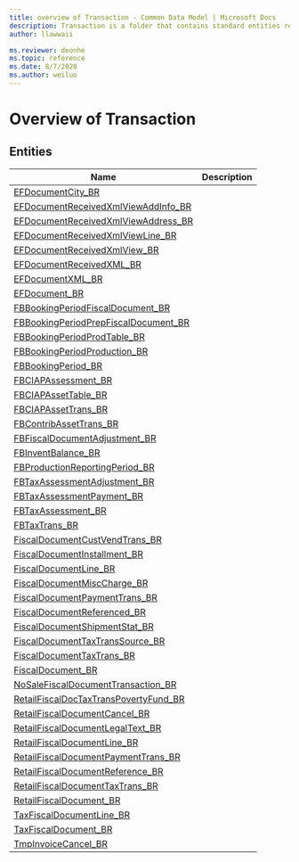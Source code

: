 ```yaml
---
title: overview of Transaction - Common Data Model | Microsoft Docs
description: Transaction is a folder that contains standard entities related to the Common Data Model.
author: llawwaii

ms.reviewer: deonhe
ms.topic: reference
ms.date: 8/7/2020
ms.author: weiluo
---
```


# Overview of Transaction


## Entities

|Name|Description|
|---|---|
|[EFDocumentCity_BR](EFDocumentCity_BR.md)||
|[EFDocumentReceivedXmlViewAddInfo_BR](EFDocumentReceivedXmlViewAddInfo_BR.md)||
|[EFDocumentReceivedXmlViewAddress_BR](EFDocumentReceivedXmlViewAddress_BR.md)||
|[EFDocumentReceivedXmlViewLine_BR](EFDocumentReceivedXmlViewLine_BR.md)||
|[EFDocumentReceivedXmlView_BR](EFDocumentReceivedXmlView_BR.md)||
|[EFDocumentReceivedXML_BR](EFDocumentReceivedXML_BR.md)||
|[EFDocumentXML_BR](EFDocumentXML_BR.md)||
|[EFDocument_BR](EFDocument_BR.md)||
|[FBBookingPeriodFiscalDocument_BR](FBBookingPeriodFiscalDocument_BR.md)||
|[FBBookingPeriodPrepFiscalDocument_BR](FBBookingPeriodPrepFiscalDocument_BR.md)||
|[FBBookingPeriodProdTable_BR](FBBookingPeriodProdTable_BR.md)||
|[FBBookingPeriodProduction_BR](FBBookingPeriodProduction_BR.md)||
|[FBBookingPeriod_BR](FBBookingPeriod_BR.md)||
|[FBCIAPAssessment_BR](FBCIAPAssessment_BR.md)||
|[FBCIAPAssetTable_BR](FBCIAPAssetTable_BR.md)||
|[FBCIAPAssetTrans_BR](FBCIAPAssetTrans_BR.md)||
|[FBContribAssetTrans_BR](FBContribAssetTrans_BR.md)||
|[FBFiscalDocumentAdjustment_BR](FBFiscalDocumentAdjustment_BR.md)||
|[FBInventBalance_BR](FBInventBalance_BR.md)||
|[FBProductionReportingPeriod_BR](FBProductionReportingPeriod_BR.md)||
|[FBTaxAssessmentAdjustment_BR](FBTaxAssessmentAdjustment_BR.md)||
|[FBTaxAssessmentPayment_BR](FBTaxAssessmentPayment_BR.md)||
|[FBTaxAssessment_BR](FBTaxAssessment_BR.md)||
|[FBTaxTrans_BR](FBTaxTrans_BR.md)||
|[FiscalDocumentCustVendTrans_BR](FiscalDocumentCustVendTrans_BR.md)||
|[FiscalDocumentInstallment_BR](FiscalDocumentInstallment_BR.md)||
|[FiscalDocumentLine_BR](FiscalDocumentLine_BR.md)||
|[FiscalDocumentMiscCharge_BR](FiscalDocumentMiscCharge_BR.md)||
|[FiscalDocumentPaymentTrans_BR](FiscalDocumentPaymentTrans_BR.md)||
|[FiscalDocumentReferenced_BR](FiscalDocumentReferenced_BR.md)||
|[FiscalDocumentShipmentStat_BR](FiscalDocumentShipmentStat_BR.md)||
|[FiscalDocumentTaxTransSource_BR](FiscalDocumentTaxTransSource_BR.md)||
|[FiscalDocumentTaxTrans_BR](FiscalDocumentTaxTrans_BR.md)||
|[FiscalDocument_BR](FiscalDocument_BR.md)||
|[NoSaleFiscalDocumentTransaction_BR](NoSaleFiscalDocumentTransaction_BR.md)||
|[RetailFiscalDocTaxTransPovertyFund_BR](RetailFiscalDocTaxTransPovertyFund_BR.md)||
|[RetailFiscalDocumentCancel_BR](RetailFiscalDocumentCancel_BR.md)||
|[RetailFiscalDocumentLegalText_BR](RetailFiscalDocumentLegalText_BR.md)||
|[RetailFiscalDocumentLine_BR](RetailFiscalDocumentLine_BR.md)||
|[RetailFiscalDocumentPaymentTrans_BR](RetailFiscalDocumentPaymentTrans_BR.md)||
|[RetailFiscalDocumentReference_BR](RetailFiscalDocumentReference_BR.md)||
|[RetailFiscalDocumentTaxTrans_BR](RetailFiscalDocumentTaxTrans_BR.md)||
|[RetailFiscalDocument_BR](RetailFiscalDocument_BR.md)||
|[TaxFiscalDocumentLine_BR](TaxFiscalDocumentLine_BR.md)||
|[TaxFiscalDocument_BR](TaxFiscalDocument_BR.md)||
|[TmpInvoiceCancel_BR](TmpInvoiceCancel_BR.md)||
